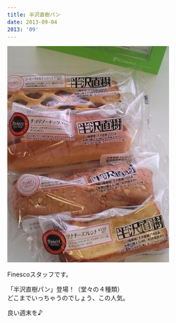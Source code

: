 ```yaml
---
title: 半沢直樹パン
date: 2013-09-04
2013: '09'
---
```



![画像](/images/uploads/20130905finesco.jpg)

Finescoスタッフです。  
  
「半沢直樹パン」登場！（堂々の４種類）  
どこまでいっちゃうのでしょう、この人気。  
  
良い週末を♪